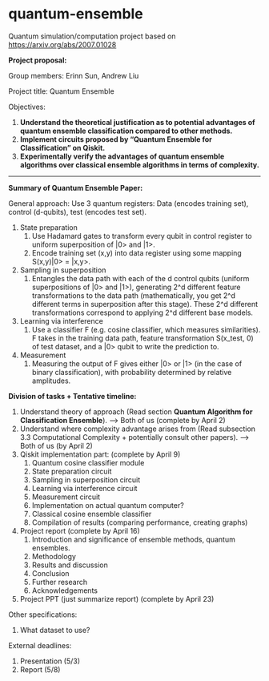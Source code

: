 # quantum-ensemble

Quantum simulation/computation project based on https://arxiv.org/abs/2007.01028


**Project proposal:**

Group members: Erinn Sun, Andrew Liu

Project title: Quantum Ensemble 

Objectives:

1. **Understand the theoretical justification as to potential advantages of quantum ensemble classification compared to other methods.**
2. **Implement circuits proposed by “Quantum Ensemble for Classification” on Qiskit.**
3. **Experimentally verify the advantages of quantum ensemble algorithms over classical ensemble algorithms in terms of complexity.**

---

**Summary of Quantum Ensemble Paper:**

General approach: Use 3 quantum registers: Data (encodes training set), control (d-qubits), test (encodes test set).

1. State preparation
    1. Use Hadamard gates to transform every qubit in control register to uniform superposition of |0> and |1>. 
    2. Encode training set (x,y) into data register using some mapping S(x,y)|0> = |x,y>. 
2. Sampling in superposition
    1. Entangles the data path with each of the d control qubits (uniform superpositions of |0> and |1>), generating 2^d different feature transformations to the data path (mathematically, you get 2^d different terms in superposition after this stage). These 2^d different transformations correspond to applying 2^d different base models.
3. Learning via interference
    1. Use a classifier F (e.g. cosine classifier, which measures similarities). F takes in the training data path, feature transformation S(x_test, 0) of test dataset, and a |0> qubit to write the prediction to.
4. Measurement
    1. Measuring the output of F gives either |0> or |1> (in the case of binary classification), with probability determined by relative amplitudes.

**Division of tasks + Tentative timeline:**

1. Understand theory of approach (Read section **Quantum Algorithm for Classification Ensemble**). —> Both of us (complete by April 2)
2. Understand where complexity advantage arises from (Read subsection 3.3 Computational Complexity + potentially consult other papers). —> Both of us (by April 2)
3. Qiskit implementation part: (complete by April 9)
    1. Quantum cosine classifier module 
    2. State preparation circuit 
    3. Sampling in superposition circuit
    4. Learning via interference circuit
    5. Measurement circuit
    6. Implementation on actual quantum computer?
    7. Classical cosine ensemble classifier
    8. Compilation of results (comparing performance, creating graphs)
4. Project report (complete by April 16)
    1. Introduction and significance of ensemble methods, quantum ensembles.
    2. Methodology
    3. Results and discussion
    4. Conclusion
    5. Further research
    6. Acknowledgements
5. Project PPT (just summarize report) (complete by April 23)

Other specifications:

1. What dataset to use? 

External deadlines:

1. Presentation (5/3)
2. Report (5/8)
